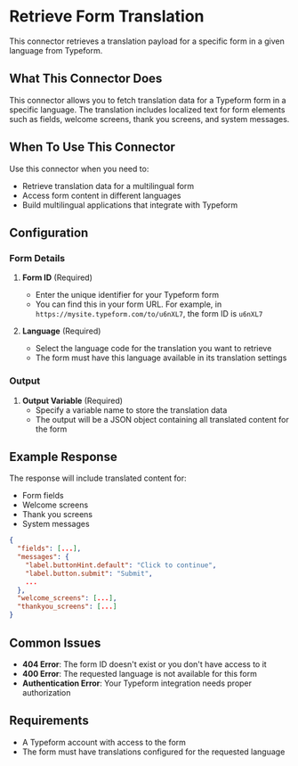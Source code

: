 # Retrieve Form Translation

This connector retrieves a translation payload for a specific form in a given language from Typeform.

## What This Connector Does

This connector allows you to fetch translation data for a Typeform form in a specific language. The translation includes localized text for form elements such as fields, welcome screens, thank you screens, and system messages.

## When To Use This Connector

Use this connector when you need to:
- Retrieve translation data for a multilingual form
- Access form content in different languages
- Build multilingual applications that integrate with Typeform

## Configuration

### Form Details

1. **Form ID** (Required)
   - Enter the unique identifier for your Typeform form
   - You can find this in your form URL. For example, in `https://mysite.typeform.com/to/u6nXL7`, the form ID is `u6nXL7`

2. **Language** (Required)
   - Select the language code for the translation you want to retrieve
   - The form must have this language available in its translation settings

### Output

1. **Output Variable** (Required)
   - Specify a variable name to store the translation data
   - The output will be a JSON object containing all translated content for the form

## Example Response

The response will include translated content for:
- Form fields
- Welcome screens
- Thank you screens
- System messages

```json
{
  "fields": [...],
  "messages": {
    "label.buttonHint.default": "Click to continue",
    "label.button.submit": "Submit",
    ...
  },
  "welcome_screens": [...],
  "thankyou_screens": [...]
}
```

## Common Issues

- **404 Error**: The form ID doesn't exist or you don't have access to it
- **400 Error**: The requested language is not available for this form
- **Authentication Error**: Your Typeform integration needs proper authorization

## Requirements

- A Typeform account with access to the form
- The form must have translations configured for the requested language